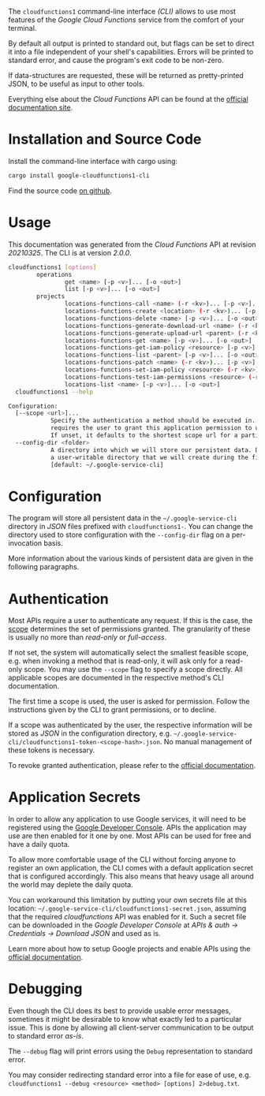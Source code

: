 <!---
DO NOT EDIT !
This file was generated automatically from 'src/mako/cli/README.md.mako'
DO NOT EDIT !
-->
The `cloudfunctions1` command-line interface *(CLI)* allows to use most features of the *Google Cloud Functions* service from the comfort of your terminal.

By default all output is printed to standard out, but flags can be set to direct it into a file independent of your shell's
capabilities. Errors will be printed to standard error, and cause the program's exit code to be non-zero.

If data-structures are requested, these will be returned as pretty-printed JSON, to be useful as input to other tools.

Everything else about the *Cloud Functions* API can be found at the
[official documentation site](https://cloud.google.com/functions).

# Installation and Source Code

Install the command-line interface with cargo using:

```bash
cargo install google-cloudfunctions1-cli
```

Find the source code [on github](https://github.com/Byron/google-apis-rs/tree/master/gen/cloudfunctions1-cli).

# Usage

This documentation was generated from the *Cloud Functions* API at revision *20210325*. The CLI is at version *2.0.0*.

```bash
cloudfunctions1 [options]
        operations
                get <name> [-p <v>]... [-o <out>]
                list [-p <v>]... [-o <out>]
        projects
                locations-functions-call <name> (-r <kv>)... [-p <v>]... [-o <out>]
                locations-functions-create <location> (-r <kv>)... [-p <v>]... [-o <out>]
                locations-functions-delete <name> [-p <v>]... [-o <out>]
                locations-functions-generate-download-url <name> (-r <kv>)... [-p <v>]... [-o <out>]
                locations-functions-generate-upload-url <parent> (-r <kv>)... [-p <v>]... [-o <out>]
                locations-functions-get <name> [-p <v>]... [-o <out>]
                locations-functions-get-iam-policy <resource> [-p <v>]... [-o <out>]
                locations-functions-list <parent> [-p <v>]... [-o <out>]
                locations-functions-patch <name> (-r <kv>)... [-p <v>]... [-o <out>]
                locations-functions-set-iam-policy <resource> (-r <kv>)... [-p <v>]... [-o <out>]
                locations-functions-test-iam-permissions <resource> (-r <kv>)... [-p <v>]... [-o <out>]
                locations-list <name> [-p <v>]... [-o <out>]
  cloudfunctions1 --help

Configuration:
  [--scope <url>]...
            Specify the authentication a method should be executed in. Each scope
            requires the user to grant this application permission to use it.
            If unset, it defaults to the shortest scope url for a particular method.
  --config-dir <folder>
            A directory into which we will store our persistent data. Defaults to
            a user-writable directory that we will create during the first invocation.
            [default: ~/.google-service-cli]

```

# Configuration

The program will store all persistent data in the `~/.google-service-cli` directory in *JSON* files prefixed with `cloudfunctions1-`.  You can change the directory used to store configuration with the `--config-dir` flag on a per-invocation basis.

More information about the various kinds of persistent data are given in the following paragraphs.

# Authentication

Most APIs require a user to authenticate any request. If this is the case, the [scope][scopes] determines the 
set of permissions granted. The granularity of these is usually no more than *read-only* or *full-access*.

If not set, the system will automatically select the smallest feasible scope, e.g. when invoking a
method that is read-only, it will ask only for a read-only scope. 
You may use the `--scope` flag to specify a scope directly. 
All applicable scopes are documented in the respective method's CLI documentation.

The first time a scope is used, the user is asked for permission. Follow the instructions given 
by the CLI to grant permissions, or to decline.

If a scope was authenticated by the user, the respective information will be stored as *JSON* in the configuration
directory, e.g. `~/.google-service-cli/cloudfunctions1-token-<scope-hash>.json`. No manual management of these tokens
is necessary.

To revoke granted authentication, please refer to the [official documentation][revoke-access].

# Application Secrets

In order to allow any application to use Google services, it will need to be registered using the 
[Google Developer Console][google-dev-console]. APIs the application may use are then enabled for it
one by one. Most APIs can be used for free and have a daily quota.

To allow more comfortable usage of the CLI without forcing anyone to register an own application, the CLI
comes with a default application secret that is configured accordingly. This also means that heavy usage
all around the world may deplete the daily quota.

You can workaround this limitation by putting your own secrets file at this location: 
`~/.google-service-cli/cloudfunctions1-secret.json`, assuming that the required *cloudfunctions* API 
was enabled for it. Such a secret file can be downloaded in the *Google Developer Console* at 
*APIs & auth -> Credentials -> Download JSON* and used as is.

Learn more about how to setup Google projects and enable APIs using the [official documentation][google-project-new].


# Debugging

Even though the CLI does its best to provide usable error messages, sometimes it might be desirable to know
what exactly led to a particular issue. This is done by allowing all client-server communication to be 
output to standard error *as-is*.

The `--debug` flag will print errors using the `Debug` representation to standard error.

You may consider redirecting standard error into a file for ease of use, e.g. `cloudfunctions1 --debug <resource> <method> [options] 2>debug.txt`.


[scopes]: https://developers.google.com/+/api/oauth#scopes
[revoke-access]: http://webapps.stackexchange.com/a/30849
[google-dev-console]: https://console.developers.google.com/
[google-project-new]: https://developers.google.com/console/help/new/